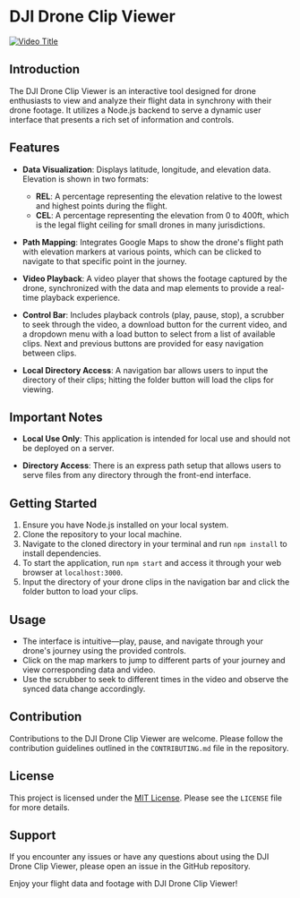 # DJI Drone Clip Viewer

[![Video Title](http://img.youtube.com/vi/9KVybWNTqW0/0.jpg)](http://www.youtube.com/watch?v=9KVybWNTqW0 "Video Title")


## Introduction

The DJI Drone Clip Viewer is an interactive tool designed for drone enthusiasts to view and analyze their flight data in synchrony with their drone footage. It utilizes a Node.js backend to serve a dynamic user interface that presents a rich set of information and controls.

## Features

- **Data Visualization**: Displays latitude, longitude, and elevation data. Elevation is shown in two formats:
  - **REL**: A percentage representing the elevation relative to the lowest and highest points during the flight.
  - **CEL**: A percentage representing the elevation from 0 to 400ft, which is the legal flight ceiling for small drones in many jurisdictions.

- **Path Mapping**: Integrates Google Maps to show the drone's flight path with elevation markers at various points, which can be clicked to navigate to that specific point in the journey.

- **Video Playback**: A video player that shows the footage captured by the drone, synchronized with the data and map elements to provide a real-time playback experience.

- **Control Bar**: Includes playback controls (play, pause, stop), a scrubber to seek through the video, a download button for the current video, and a dropdown menu with a load button to select from a list of available clips. Next and previous buttons are provided for easy navigation between clips.

- **Local Directory Access**: A navigation bar allows users to input the directory of their clips; hitting the folder button will load the clips for viewing.

## Important Notes

- **Local Use Only**: This application is intended for local use and should not be deployed on a server.

- **Directory Access**: There is an express path setup that allows users to serve files from any directory through the front-end interface.

## Getting Started

1. Ensure you have Node.js installed on your local system.
2. Clone the repository to your local machine.
3. Navigate to the cloned directory in your terminal and run `npm install` to install dependencies.
4. To start the application, run `npm start` and access it through your web browser at `localhost:3000`.
5. Input the directory of your drone clips in the navigation bar and click the folder button to load your clips.

## Usage

- The interface is intuitive—play, pause, and navigate through your drone's journey using the provided controls.
- Click on the map markers to jump to different parts of your journey and view corresponding data and video.
- Use the scrubber to seek to different times in the video and observe the synced data change accordingly.

## Contribution

Contributions to the DJI Drone Clip Viewer are welcome. Please follow the contribution guidelines outlined in the `CONTRIBUTING.md` file in the repository.

## License

This project is licensed under the [MIT License](LICENSE). Please see the `LICENSE` file for more details.

## Support

If you encounter any issues or have any questions about using the DJI Drone Clip Viewer, please open an issue in the GitHub repository.

Enjoy your flight data and footage with DJI Drone Clip Viewer!
